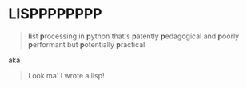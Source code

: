 LISPPPPPPPP
===========
> **li**st **p**rocessing in **p**ython that's **p**atently **p**edagogical and **p**oorly **p**erformant but **p**otentially **p**ractical

aka

> Look ma' I wrote a lisp!

